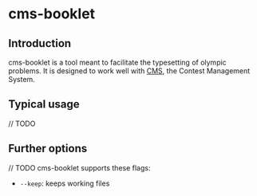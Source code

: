 cms-booklet
===========

Introduction
------------

cms-booklet is a tool meant to facilitate the typesetting of olympic problems. It is designed to work well with [CMS](https://github.com/cms-dev/cms), the Contest Management System.

Typical usage
-------------

// TODO

Further options
---------------

// TODO
cms-booklet supports these flags:
  - `--keep`: keeps working files 
